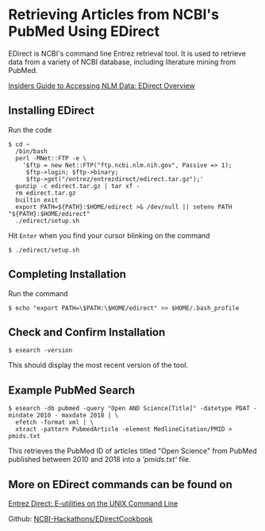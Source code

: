 Retrieving Articles from NCBI's PubMed Using EDirect
===

EDirect is NCBI's command line Entrez retrieval tool. It is used to retrieve data from a variety of NCBI database, including literature mining from PubMed.

[Insiders Guide to Accessing NLM Data: EDirect Overview](https://dataguide.nlm.nih.gov/edirect/overview.html)

Installing EDirect
---

Run the code
```
$ cd ~
  /bin/bash
  perl -MNet::FTP -e \
    '$ftp = new Net::FTP("ftp.ncbi.nlm.nih.gov", Passive => 1);
     $ftp->login; $ftp->binary;
     $ftp->get("/entrez/entrezdirect/edirect.tar.gz");'
  gunzip -c edirect.tar.gz | tar xf -
  rm edirect.tar.gz
  builtin exit
  export PATH=${PATH}:$HOME/edirect >& /dev/null || setenv PATH "${PATH}:$HOME/edirect"
  ./edirect/setup.sh
```

Hit ```Enter``` when you find your cursor blinking on the command 

```$ ./edirect/setup.sh```

Completing Installation
---

Run the command
```
$ echo "export PATH=\$PATH:\$HOME/edirect" >> $HOME/.bash_profile
```

Check and Confirm Installation
---

```
$ esearch -version
```
This should display the most recent version of the tool.

Example PubMed Search
---

```
$ esearch -db pubmed -query "Open AND Science[Title]" -datetype PDAT -mindate 2010 - maxdate 2018 | \
  efetch -format xml | \
  xtract -pattern PubmedArticle -element MedlineCitation/PMID > pmids.txt
```
This retrieves the PubMed ID of articles titled "Open Science" from PubMed published between 2010 and 2018 into a _'pmids.txt'_ file.

More on EDirect commands can be found on
---

[Entrez Direct: E-utilities on the UNIX Command Line](https://www.ncbi.nlm.nih.gov/books/NBK179288/)

Github: [NCBI-Hackathons/EDirectCookbook](https://github.com/NCBI-Hackathons/EDirectCookbook)
